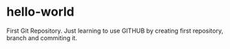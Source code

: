 # hello-world
First Git Repository.
Just learning to use GITHUB by creating first repository, branch and commiting it.

